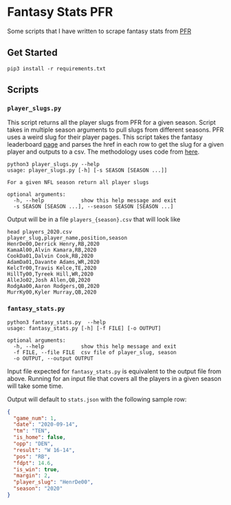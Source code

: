# Fantasy Stats PFR

Some scripts that I have written to scrape fantasy stats from [PFR](https://www.pro-football-reference.com/)

## Get Started

```
pip3 install -r requirements.txt
```

## Scripts

### `player_slugs.py`

This script returns all the player slugs from PFR for a given season. Script takes in multiple season arguments to pull slugs from different seasons. PFR uses a weird slug for their player pages. This script takes the fantasy leaderboard [page](https://www.pro-football-reference.com/years/2020/fantasy.htm) and parses the href in each row to get the slug for a given player and outputs to a csv. The methodology uses code from [here](https://stmorse.github.io/journal/pfr-scrape-python.html).

```
python3 player_slugs.py --help
usage: player_slugs.py [-h] [-s SEASON [SEASON ...]]

For a given NFL season return all player slugs

optional arguments:
  -h, --help            show this help message and exit
  -s SEASON [SEASON ...], --season SEASON [SEASON ...]
```

Output will be in a file `players_{season}.csv` that will look like

```
head players_2020.csv 
player_slug,player_name,position,season
HenrDe00,Derrick Henry,RB,2020
KamaAl00,Alvin Kamara,RB,2020
CookDa01,Dalvin Cook,RB,2020
AdamDa01,Davante Adams,WR,2020
KelcTr00,Travis Kelce,TE,2020
HillTy00,Tyreek Hill,WR,2020
AlleJo02,Josh Allen,QB,2020
RodgAa00,Aaron Rodgers,QB,2020
MurrKy00,Kyler Murray,QB,2020

```

### `fantasy_stats.py`

```
python3 fantasy_stats.py  --help
usage: fantasy_stats.py [-h] [-f FILE] [-o OUTPUT]

optional arguments:
  -h, --help            show this help message and exit
  -f FILE, --file FILE  csv file of player_slug, season
  -o OUTPUT, --output OUTPUT
```

Input file expected for `fantasy_stats.py` is equivalent to the output file from above. Running for an input file that covers all the players in a given season will take some time. 

Output will default to `stats.json` with the following sample row:
```json
{
  "game_num": 1,
  "date": "2020-09-14",
  "tm": "TEN",
  "is_home": false,
  "opp": "DEN",
  "result": "W 16-14",
  "pos": "RB",
  "fdpt": 14.6,
  "is_win": true,
  "margin": 2,
  "player_slug": "HenrDe00",
  "season": "2020"
}
```